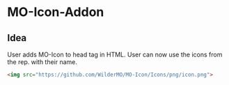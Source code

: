# MO-Icon-Addon

## Idea

User adds MO-Icon to head tag in HTML.
User can now use the icons from the rep. with their name.
```html
<img src="https://github.com/WilderMO/MO-Icon/Icons/png/icon.png">
```
